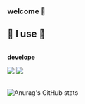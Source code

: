 ### welcome 👋

<!--
**Soakuma/Soakuma** is a ✨ _special_ ✨ repository because its `README.md` (this file) appears on your GitHub profile.

Here are some ideas to get you started:

- 🔭 I’m currently working on ...
- 🌱 I’m currently learning ...
- 👯 I’m looking to collaborate on ...
- 🤔 I’m looking for help with ...
- 💬 Ask me about ...
- 📫 How to reach me: ...
- 😄 Pronouns: ...
- ⚡ Fun fact: ...
-->
## 🔨 I use 🔨
<div style="display:flex; flex-direction:column; align-items:flex-start;">
    <!-- develope -->
    <p><strong>develope</strong></p>
    <div>
        <img src="https://img.shields.io/badge/Java-007396?style=for-the-badge&logo=Java&logoColor=white"> 
        <img src="https://img.shields.io/badge/Python-6DB33F?style=for-the-badge&logo=spring boot&logoColor=white"> 
    </div>
</div><br>
</div>

![Anurag's GitHub stats](https://github-readme-stats.vercel.app/api?username=Soakuma&show_icons=true&theme=monokai)
